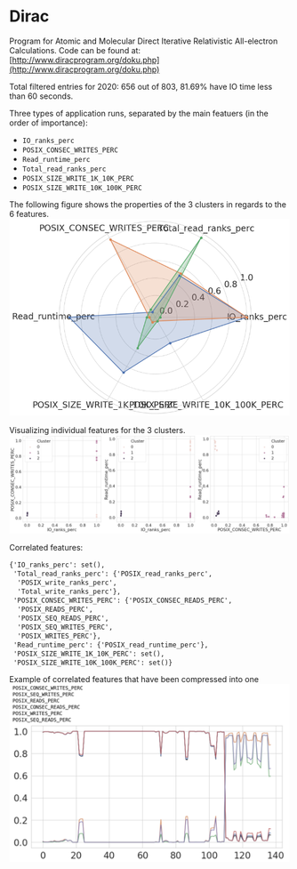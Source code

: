 # Dirac
Program for Atomic and Molecular Direct Iterative Relativistic All-electron Calculations. Code can be found at: [http://www.diracprogram.org/doku.php](http://www.diracprogram.org/doku.php)

Total filtered entries for 2020: 656 out of 803, 81.69% have IO time less than 60 seconds.

Three types of application runs, separated by the main featuers (in the order of importance):
- `IO_ranks_perc`
- `POSIX_CONSEC_WRITES_PERC`
- `Read_runtime_perc`
- `Total_read_ranks_perc`
- `POSIX_SIZE_WRITE_1K_10K_PERC`
- `POSIX_SIZE_WRITE_10K_100K_PERC`

The following figure shows the properties of the 3 clusters in regards to the 6 features.
<img src="docs/dirac_clusters.png" width="600"/>

Visualizing individual features for the 3 clusters.
![Features](docs/dirac_cluster_features.png)

Correlated features:
```
{'IO_ranks_perc': set(),
 'Total_read_ranks_perc': {'POSIX_read_ranks_perc',
  'POSIX_write_ranks_perc',
  'Total_write_ranks_perc'},
 'POSIX_CONSEC_WRITES_PERC': {'POSIX_CONSEC_READS_PERC',
  'POSIX_READS_PERC',
  'POSIX_SEQ_READS_PERC',
  'POSIX_SEQ_WRITES_PERC',
  'POSIX_WRITES_PERC'},
 'Read_runtime_perc': {'POSIX_read_runtime_perc'},
 'POSIX_SIZE_WRITE_1K_10K_PERC': set(),
 'POSIX_SIZE_WRITE_10K_100K_PERC': set()}
```

Example of correlated features that have been compressed into one
<img src="docs/dirac_correlated_features.png" width="600"/>
